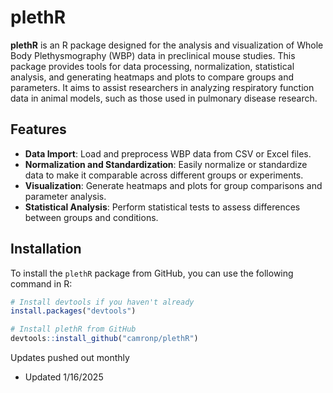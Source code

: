 # plethR

**plethR** is an R package designed for the analysis and visualization of Whole Body Plethysmography (WBP) data in preclinical mouse studies. This package provides tools for data processing, normalization, statistical analysis, and generating heatmaps and plots to compare groups and parameters. It aims to assist researchers in analyzing respiratory function data in animal models, such as those used in pulmonary disease research.

## Features

- **Data Import**: Load and preprocess WBP data from CSV or Excel files.
- **Normalization and Standardization**: Easily normalize or standardize data to make it comparable across different groups or experiments.
- **Visualization**: Generate heatmaps and plots for group comparisons and parameter analysis.
- **Statistical Analysis**: Perform statistical tests to assess differences between groups and conditions.

## Installation

To install the `plethR` package from GitHub, you can use the following command in R:

```r
# Install devtools if you haven't already
install.packages("devtools")

# Install plethR from GitHub
devtools::install_github("camronp/plethR")
```
Updates pushed out monthly
- Updated 1/16/2025
